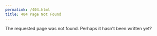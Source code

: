 ```yaml
---
permalink: /404.html
title: 404 Page Not Found
---
```


The requested page was not found. Perhaps it hasn't been written yet?
